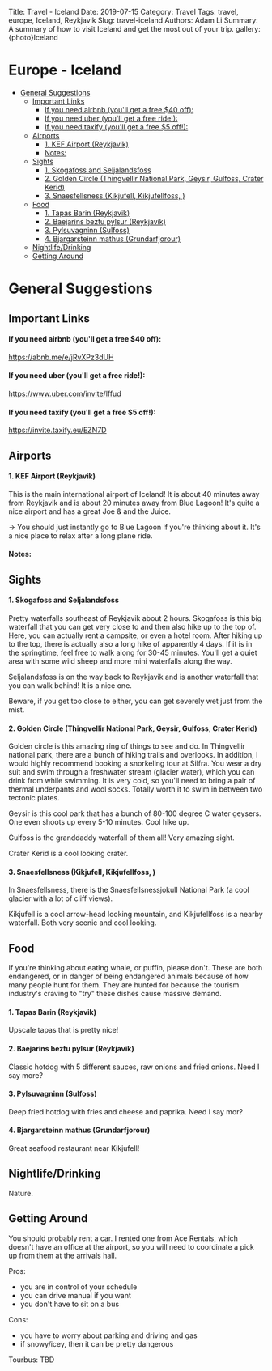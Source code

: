 Title: Travel - Iceland
Date: 2019-07-15
Category: Travel
Tags: travel, europe, Iceland, Reykjavik
Slug: travel-iceland
Authors: Adam Li
Summary: A summary of how to visit Iceland and get the most out of your trip.
gallery:{photo}Iceland

# Europe - Iceland
<!-- MarkdownTOC autolink="true" -->

- [General Suggestions](#general-suggestions)
    - [Important Links](#important-links)
        - [If you need airbnb \(you'll get a free $40 off\):](#if-you-need-airbnb-youll-get-a-free-%2440-off)
        - [If you need uber \(you'll get a free ride!\):](#if-you-need-uber-youll-get-a-free-ride)
        - [If you need taxify \(you'll get a free $5 off!\):](#if-you-need-taxify-youll-get-a-free-%245-off)
    - [Airports](#airports)
        - [1. KEF Airport \(Reykjavik\)](#1-kef-airport-reykjavik)
        - [Notes:](#notes)
    - [Sights](#sights)
        - [1. Skogafoss and Seljalandsfoss](#1-skogafoss-and-seljalandsfoss)
        - [2. Golden Circle \(Thingvellir National Park, Geysir, Gulfoss, Crater Kerid\)](#2-golden-circle-thingvellir-national-park-geysir-gulfoss-crater-kerid)
        - [3. Snaesfellsness \(Kikjufell, Kikjufellfoss, \)](#3-snaesfellsness-kikjufell-kikjufellfoss-)
    - [Food](#food)
        - [1. Tapas Barin \(Reykjavik\)](#1-tapas-barin-reykjavik)
        - [2. Baejarins beztu pylsur \(Reykjavik\)](#2-baejarins-beztu-pylsur-reykjavik)
        - [3. Pylsuvagninn \(Sulfoss\)](#3-pylsuvagninn-sulfoss)
        - [4. Bjargarsteinn mathus \(Grundarfjorour\)](#4-bjargarsteinn-mathus-grundarfjorour)
    - [Nightlife/Drinking](#nightlifedrinking)
    - [Getting Around](#getting-around)

<!-- /MarkdownTOC -->

# General Suggestions

## Important Links
#### If you need airbnb (you'll get a free $40 off):
<a href="https://abnb.me/e/jRvXPz3dUH">https://abnb.me/e/jRvXPz3dUH</a>
#### If you need uber (you'll get a free ride!):
<a href="https://www.uber.com/invite/lffud">https://www.uber.com/invite/lffud</a>
#### If you need taxify (you'll get a free $5 off!):
<a href="https://invite.taxify.eu/EZN7D">https://invite.taxify.eu/EZN7D</a>

## Airports
#### 1. KEF Airport (Reykjavik)
This is the main international airport of Iceland! It is about 40 minutes away from Reykjavik and is about 20 minutes away from Blue Lagoon! It's quite a nice airport and has a great Joe & and the Juice.

-> You should just instantly go to Blue Lagoon if you're thinking about it. It's a nice place to relax after a long plane ride.

#### Notes:

## Sights
#### 1. Skogafoss and Seljalandsfoss
Pretty waterfalls southeast of Reykjavik about 2 hours. Skogafoss is this big waterfall that you can get very close to and then also hike up to the top of. Here, you can actually rent a campsite, or even a hotel room. After hiking up to the top, there is actually also a long hike of apparently 4 days. If it is in the springtime, feel free to walk along for 30-45 minutes. You'll get a quiet area with some wild sheep and more mini waterfalls along the way.

Seljalandsfoss is on the way back to Reykjavik and is another waterfall that you can walk behind! It is a nice one.

Beware, if you get too close to either, you can get severely wet just from the mist.

#### 2. Golden Circle (Thingvellir National Park, Geysir, Gulfoss, Crater Kerid)
Golden circle is this amazing ring of things to see and do. In Thingvellir national park, there are a bunch of hiking trails and overlooks. In addition, I would highly recommend booking a snorkeling tour at Silfra. You wear a dry suit and swim through a freshwater stream (glacier water), which you can drink from while swimming. It is very cold, so you'll need to bring a pair of thermal underpants and wool socks. Totally worth it to swim in between two tectonic plates.

Geysir is this cool park that has a bunch of 80-100 degree C water geysers. One even shoots up every 5-10 minutes. Cool hike up.

Gulfoss is the granddaddy waterfall of them all! Very amazing sight.

Crater Kerid is a cool looking crater.

#### 3. Snaesfellsness (Kikjufell, Kikjufellfoss, )
In Snaesfellsness, there is the Snaesfellsnessjokull National Park (a cool glacier with a lot of cliff views).

Kikjufell is a cool arrow-head looking mountain, and Kikjufellfoss is a nearby waterfall. Both very scenic and cool looking.

## Food
If you're thinking about eating whale, or puffin, please don't. These are both endangered, or in danger of being endangered animals because of how many people hunt for them. They are hunted for because the tourism industry's craving to "try" these dishes cause massive demand. 

#### 1. Tapas Barin (Reykjavik)
Upscale tapas that is pretty nice!

#### 2. Baejarins beztu pylsur (Reykjavik)
Classic hotdog with 5 different sauces, raw onions and fried onions. Need I say more?

#### 3. Pylsuvagninn (Sulfoss)
Deep fried hotdog with fries and cheese and paprika. Need I say mor?

#### 4. Bjargarsteinn mathus (Grundarfjorour)
Great seafood restaurant near Kikjufell! 

## Nightlife/Drinking
Nature.

## Getting Around
You should probably rent a car. I rented one from Ace Rentals, which doesn't have an office at the airport, so you will need to coordinate a pick up from them at the arrivals hall.

Pros:
- you are in control of your schedule
- you can drive manual if you want
- you don't have to sit on a bus

Cons:
- you have to worry about parking and driving and gas
- if snowy/icey, then it can be pretty dangerous

Tourbus: TBD
